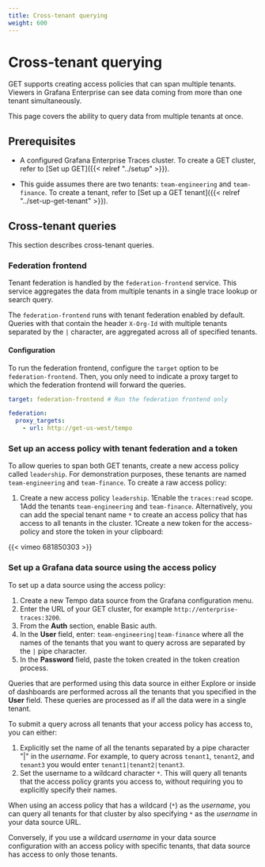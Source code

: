 ```yaml
---
title: Cross-tenant querying
weight: 600
---
```


# Cross-tenant querying

GET supports creating access policies that can span multiple tenants.
Viewers in Grafana Enterprise can see data coming from more than one tenant simultaneously.

This page covers the ability to query data from multiple tenants at once.

## Prerequisites

- A configured Grafana Enterprise Traces cluster. To create a GET cluster,
  refer to [Set up GET]({{< relref "../setup" >}}).

- This guide assumes there are two tenants: `team-engineering` and
  `team-finance`. To create a tenant, refer to [Set up a GET tenant]({{<
  relref "../set-up-get-tenant" >}}).

## Cross-tenant queries
This section describes cross-tenant queries. 

### Federation frontend

Tenant federation is handled by the `federation-frontend` service.
This service aggregates the data from multiple tenants in a single trace lookup or search query.

The `federation-frontend` runs with tenant federation enabled by default.
Queries with that contain the header `X-Org-Id` with multiple tenants separated by the `|` character,
are aggregated across all of specified tenants.

#### Configuration

To run the federation frontend, configure the `target` option to be `federation-frontend`.
Then, you only need to indicate a proxy target to which the federation frontend will forward the queries.

```yaml
target: federation-frontend # Run the federation frontend only

federation:
  proxy_targets:
    - url: http://get-us-west/tempo
```

### Set up an access policy with tenant federation and a token

To allow queries to span both GET tenants, create a new access policy called `leadership`. 
For demonstration purposes, these tenants are named `team-engineering` and `team-finance`.
To create a raw access policy:

1. Create a new access policy `leadership`.
1Enable the `traces:read` scope.
1Add the tenants `team-engineering` and `team-finance`.
Alternatively, you can add the special tenant name `*` to create an access policy that has access to all tenants in the cluster.
1Create a new token for the access-policy and store the token in your
    clipboard:

{{< vimeo 681850303 >}}

### Set up a Grafana data source using the access policy

To set up a data source using the access policy:
1.  Create a new Tempo data source from the Grafana configuration menu.
1.  Enter the URL of your GET cluster, for example `http://enterprise-traces:3200`.
1.  From the **Auth** section, enable Basic auth.
1.  In the **User** field, enter: `team-engineering|team-finance` where all the names of the tenants that you want to query across are separated by the `|` pipe character.
1.  In the **Password** field, paste the token created in the token creation process.

Queries that are performed using this data source in either Explore or inside of
dashboards are performed across all the tenants that you specified in the **User**
field. 
These queries are processed as if all the data were in a single tenant.

To submit a query across all tenants that your access policy has access to, you can either:

1. Explicitly set the name of all the tenants separated by a pipe character "|" in the _username_.
For example, to query across `tenant1`, `tenant2`, and `tenant3` you would enter `tenant1|tenant2|tenant3`.
2. Set the username to a wildcard character `*`.
This will query all tenants that the access policy grants you access to, without requiring you to explicitly specify their names.

When using an access policy that has a wildcard (`*`) as the _username_,
you can query all tenants for that cluster by also specifying `*` as the _username_ in your data source URL.

Conversely, if you use a wildcard _username_ in your data source configuration with an access policy with specific tenants,
that data source has access to only those tenants.
